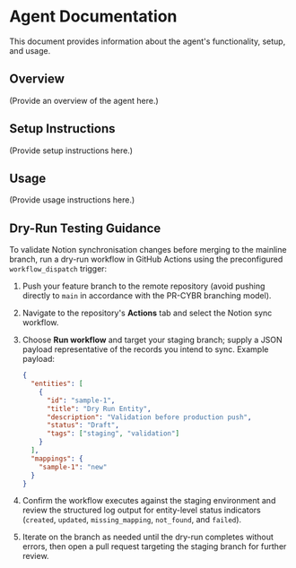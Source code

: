 # Agent Documentation

This document provides information about the agent's functionality, setup, and usage.

## Overview

(Provide an overview of the agent here.)

## Setup Instructions

(Provide setup instructions here.)

## Usage

(Provide usage instructions here.)

## Dry-Run Testing Guidance

To validate Notion synchronisation changes before merging to the mainline branch, run a dry-run workflow in GitHub Actions using the preconfigured `workflow_dispatch` trigger:

1. Push your feature branch to the remote repository (avoid pushing directly to `main` in accordance with the PR-CYBR branching model).
2. Navigate to the repository's **Actions** tab and select the Notion sync workflow.
3. Choose **Run workflow** and target your staging branch; supply a JSON payload representative of the records you intend to sync. Example payload:

   ```json
   {
     "entities": [
       {
         "id": "sample-1",
         "title": "Dry Run Entity",
         "description": "Validation before production push",
         "status": "Draft",
         "tags": ["staging", "validation"]
       }
     ],
     "mappings": {
       "sample-1": "new"
     }
   }
   ```

4. Confirm the workflow executes against the staging environment and review the structured log output for entity-level status indicators (`created`, `updated`, `missing_mapping`, `not_found`, and `failed`).
5. Iterate on the branch as needed until the dry-run completes without errors, then open a pull request targeting the staging branch for further review.
